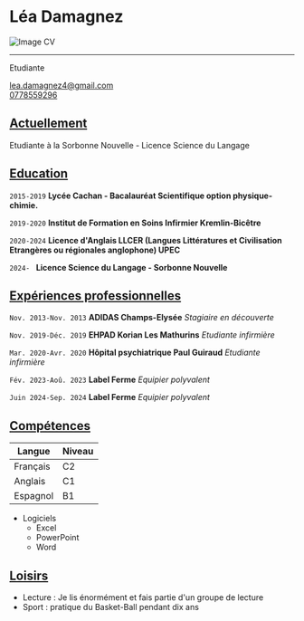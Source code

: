 # Léa Damagnez

![Image CV](https://encrypted-tbn0.gstatic.com/images?q=tbn:ANd9GcQlYZ9_mFESYzHy-IsqwadJj9VbRPhC-0hyqg&s)

---
Etudiante
<div id="webaddress">
<a href="lea.damagnez4@gmail.com">lea.damagnez4@gmail.com</a>
</div>
<a href="0778559296">0778559296</a>


## <u> Actuellement </u>

Etudiante à la Sorbonne Nouvelle - Licence Science du Langage


## <u> Education </u>
`2015-2019`
__Lycée Cachan - Bacalauréat Scientifique option physique-chimie.__

`2019-2020`
__Institut de Formation en Soins Infirmier Kremlin-Bicêtre__

`2020-2024`
__Licence d'Anglais LLCER (Langues Littératures et Civilisation Etrangères ou régionales anglophone) UPEC__

`2024- `
__Licence Science du Langage - Sorbonne Nouvelle__


## <u> Expériences professionnelles </u>
`Nov. 2013-Nov. 2013`
__ADIDAS Champs-Elysée__
_Stagiaire en découverte_

`Nov. 2019-Déc. 2019`
__EHPAD Korian Les Mathurins__
_Etudiante infirmière_

`Mar. 2020-Avr. 2020`
__Hôpital psychiatrique Paul Guiraud__
_Etudiante infirmière_

`Fév. 2023-Aoû. 2023`
__Label Ferme__
_Equipier polyvalent_

`Juin 2024-Sep. 2024`
 __Label Ferme__
_Equipier polyvalent_


## <u> Compétences </u>

| Langue   | Niveau |
| -------- | ------ |
| Français |   C2   |
| Anglais  |   C1   |
| Espagnol |   B1   |



* Logiciels
  * Excel
  * PowerPoint
  * Word

## <u> Loisirs </u>

* Lecture : Je lis énormément et fais partie d'un groupe de lecture
* Sport : pratique du Basket-Ball pendant dix ans 

